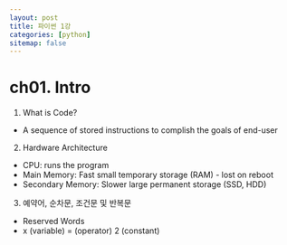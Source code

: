 ```yaml
---
layout: post
title: 파이썬 1강
categories: [python]
sitemap: false
---
```

# ch01. Intro

1. What is Code?
- A sequence of stored instructions to complish the goals of end-user

2. Hardware Architecture
- CPU: runs the program
- Main Memory: Fast small temporary storage (RAM) - lost on reboot
- Secondary Memory: Slower large permanent storage (SSD, HDD)

3. 예약어, 순차문, 조건문 및 반복문
- Reserved Words
- x (variable) = (operator) 2 (constant)
